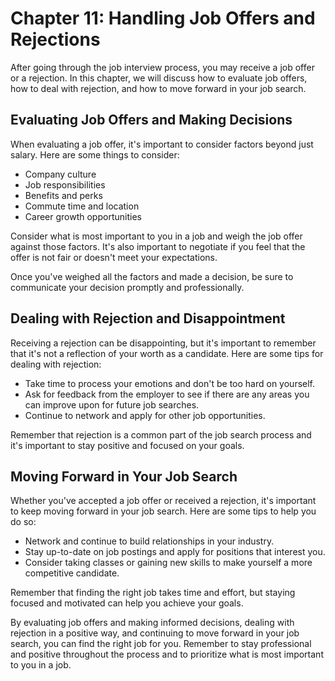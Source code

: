 Chapter 11: Handling Job Offers and Rejections
==============================================

After going through the job interview process, you may receive a job offer or a rejection. In this chapter, we will discuss how to evaluate job offers, how to deal with rejection, and how to move forward in your job search.

Evaluating Job Offers and Making Decisions
------------------------------------------

When evaluating a job offer, it's important to consider factors beyond just salary. Here are some things to consider:

* Company culture
* Job responsibilities
* Benefits and perks
* Commute time and location
* Career growth opportunities

Consider what is most important to you in a job and weigh the job offer against those factors. It's also important to negotiate if you feel that the offer is not fair or doesn't meet your expectations.

Once you've weighed all the factors and made a decision, be sure to communicate your decision promptly and professionally.

Dealing with Rejection and Disappointment
-----------------------------------------

Receiving a rejection can be disappointing, but it's important to remember that it's not a reflection of your worth as a candidate. Here are some tips for dealing with rejection:

* Take time to process your emotions and don't be too hard on yourself.
* Ask for feedback from the employer to see if there are any areas you can improve upon for future job searches.
* Continue to network and apply for other job opportunities.

Remember that rejection is a common part of the job search process and it's important to stay positive and focused on your goals.

Moving Forward in Your Job Search
---------------------------------

Whether you've accepted a job offer or received a rejection, it's important to keep moving forward in your job search. Here are some tips to help you do so:

* Network and continue to build relationships in your industry.
* Stay up-to-date on job postings and apply for positions that interest you.
* Consider taking classes or gaining new skills to make yourself a more competitive candidate.

Remember that finding the right job takes time and effort, but staying focused and motivated can help you achieve your goals.

By evaluating job offers and making informed decisions, dealing with rejection in a positive way, and continuing to move forward in your job search, you can find the right job for you. Remember to stay professional and positive throughout the process and to prioritize what is most important to you in a job.
